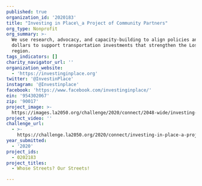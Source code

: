 ```yaml
---
published: true
organization_id: '2020183'
title: "Investing in Place\_a Project of Community Partners"
org_type: Nonprofit
org_summary: >-
  We use research, advocacy, and capacity-building to align policies and public
  dollars to support transportation investments that strengthen the Los Angeles
  region.
tags_indicators: []
charity_navigator_url: ''
organization_website:
  - 'https://investinginplace.org'
twitter: '@InvestinPlace'
instagram: '@Investinplace'
facebook: 'https://www.facebook.com/investinginplace/'
ein: '954302067'
zip: '90017'
project_image: >-
  https://images.la2050.org/challenge/2020/connect/2048-wide/investing-in-place-a-project-of-community-partners.jpg
project_video: ''
challenge_url:
  - >-
    https://challenge.la2050.org/2020/connect/investing-in-place-a-project-of-community-partners/
year_submitted:
  - '2020'
project_ids:
  - 0202183
project_titles:
  - Whose Streets? Our Streets!

---
```

